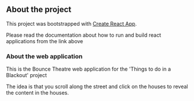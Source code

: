 ## About the project

This project was bootstrapped with [Create React App](https://github.com/facebook/create-react-app).

Please read the documentation about how to run and build react applications from the link above 

### About the web application

This is the Bounce Theatre web application for the 'Things to do in a Blackout' project

The idea is that you scroll along the street and click on the houses to reveal the content in the houses.

